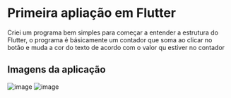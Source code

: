 # Primeira apliação em Flutter

Criei um programa bem simples para começar a entender a estrutura do Flutter, o programa é básicamente um contador que soma ao clicar no botão e muda a cor do texto de acordo com o valor qu estiver no contador

## Imagens da aplicação

![image](https://github.com/IGDSCI/CONTADOR-FLUTTER/assets/114839208/76dcd1b7-c8fb-4233-bce4-b3f523c866d8)
![image](https://github.com/IGDSCI/CONTADOR-FLUTTER/assets/114839208/b99050ff-22b2-4bf4-a9ac-81cf15deb915)



